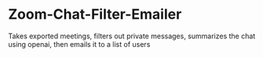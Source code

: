 # Zoom-Chat-Filter-Emailer
Takes exported meetings, filters out private messages, summarizes the chat using openai, then emails it to a list of users
